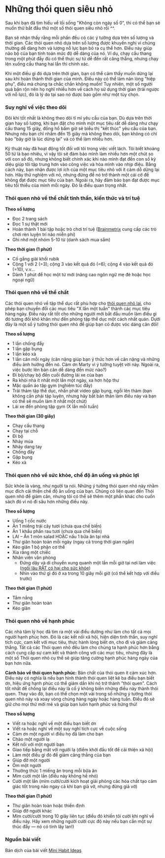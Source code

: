 # Những thói quen siêu nhỏ

Sau khi bạn đã tìm hiểu về lối sống "Không còn ngày số 0", thì có thể bạn sẽ muốn thử bắt đầu thử một số thói quen siêu nhỏ rồi ^^.

Bạn sẽ nhận thấy rằng mỗi phần đều có các ý tưởng dựa trên số lượng và thời gian. Các thói quen nhỏ dựa trên số lượng được khuyến nghị vì chúng thường dễ dàng hơn và lượng nỗ lực bạn bỏ ra cụ thể hơn. Điều này giúp não bộ của bạn tính toán mức độ dễ dàng của nó. Ví dụ, chạy cầu thang trong một phút đầy đủ có thể thực sự từ dễ đến rất căng thẳng, nhưng chạy lên xuống cầu thang hai lần thì chính xác.

Khi một điều gì đó dựa trên thời gian, bạn có thể cảm thấy muốn dừng lại sau khi hoàn thành thời gian của mình. Điều này có thể làm nản lòng "hiệp phụ", điều mà chúng ta chắc chắn không muốn! Tuy nhiên, một số người quá bận rộn nên họ nghĩ nhiều hơn về cách họ sử dụng thời gian (trái ngược với nỗ lực), đó là lý do tại sao nó được bao gồm như một tùy chọn.

### Suy nghĩ về việc theo dõi

Đôi khi tốt nhất là không theo dõi tỉ mỉ yêu cầu của bạn. Dù dựa trên thời gian hay số lượng, khi bạn đặt cho mình một mục tiêu rất dễ dàng như chạy cầu thang 15 giây, đồng hồ bấm giờ sẽ biểu thị "kết thúc" yêu cầu của bạn. Nhưng nếu bạn chỉ nhắm đến 15 giây mà không theo dõi, bạn không có chỉ báo "bây giờ là lúc dừng lại" và có thể làm nhiều hơn.

Kỹ thuật này đã hoạt động tốt đối với tôi trong việc viết lách. Tôi biết khoảng 50 từ là bao nhiêu, vì vậy tôi sẽ đảm bảo mình làm nhiều hơn một chút so với con số đó, nhưng không biết chính xác khi nào mình đạt đến con số kỳ diệu giúp tôi tập trung hơn vào công việc và hòa mình vào nhịp điệu. Bằng cách này, bạn nhận được lợi ích của một mục tiêu nhỏ với ít cám dỗ dừng lại hơn. Hãy thử nghiệm với nó, nhưng đừng để nó trở thành một cái cớ để không đạt được mục tiêu của bạn. Ngoài ra, hãy đảm bảo bạn đạt được mục tiêu tối thiểu của mình mỗi ngày. Đó là điều quan trọng nhất.

### **Thói quen nhỏ về thể chất tinh thần, kiến thức và trí tuệ**

**Theo số lượng**

* Đọc 2 trang sách
* Đọc 1 sự thật mới
* Hoàn thành 1 bài tập hoặc trò chơi trí tuệ ([Brainmetrix](http://www.brainmetrix.com/) cung cấp các trò chơi rèn luyện trí não miễn phí)
* Ghi nhớ một nhóm 5-10 từ (danh sách mua sắm)

**Theo thời gian (1 phút)**

* Cố gắng giải khối rubik
* Cộng 1 với 2 (=3); cộng 3 vào kết quả đó (=6); cộng 4 vào kết quả đó (=10), v.v...
* Dành 1 phút để học một từ mới (nâng cao ngôn ngữ mẹ đẻ hoặc học ngoại ngữ)

### **Thói quen nhỏ về thể chất**

Các thói quen nhỏ về tập thể dục rất phù hợp cho [thói quen nhỏ lai](https://minihabits.com/hybrid-mini-habits/), cho phép bạn chuyển đổi các mục tiêu "X lần một tuần" thành các mục tiêu hàng ngày. Điều này rất tốt cho những người mới bắt đầu muốn làm điều gì đó tương đối khó khăn như đến phòng tập thể dục một cách nhất quán. Dưới đây là một số ý tưởng thói quen nhỏ để giúp bạn có được vóc dáng cân đối!

**Theo số lượng**

* 1 lần chống đẩy
* 1 lần gập bụng
* 1 lần kéo xà
* 1 lần cân mỗi ngày (cân nặng giúp bạn ý thức hơn về cân nặng và những điều ảnh hưởng đến nó. Cảm ơn Marty vì ý tưởng tuyệt vời này. Ngoài ra, việc bước lên bàn cân dễ dàng đến mức nào?)
* Đi bộ/chạy bộ đến cuối đường lái xe của bạn
* Ra khỏi nhà ít nhất một lần một ngày, xa hơn hộp thư
* Mặc quần áo tập gym (nghiêm túc đấy)
* Trải thảm tập thể dục, nhấn phát video gập bụng, ngồi lên thảm (bạn không cần phải tập luyện, nhưng hãy bắt bản thân làm điều này và bạn có thể sẽ muốn làm ít nhất một chút)
* Lái xe đến phòng tập gym (X lần mỗi tuần)

**Theo thời gian (30 giây)**

* Chạy cầu thang
* Chạy tại chỗ
* Đi bộ
* Nhảy múa
* Nhảy dang tay
* Chống đẩy
* Gập bụng
* Kéo xà

### **Thói quen nhỏ về sức khỏe, chế độ ăn uống và phúc lợi**

Sức khỏe là vàng, như người ta nói. Những ý tưởng thói quen nhỏ này nhằm mục đích cải thiện chế độ ăn uống của bạn. Chúng có liên quan đến Thói quen nhỏ để giảm cân, nhưng tôi có thể sẽ thêm một phần khác cho cuốn sách đó vì nó đi sâu hơn những điều này.

**Theo số lượng**

* Uống 1 cốc nước
* Ăn 1 miếng trái cây tươi (chưa qua chế biến)
* Ăn 1 khẩu phần rau tươi (chưa qua chế biến)
* LAI – Ăn 1 món salad HOẶC nấu 1 bữa ăn tại nhà
* Thư giãn hoàn toàn mỗi ngày (ngay cả trong thời gian ngắn)
* Kéo giãn 1 bộ phận cơ thể
* Xỉa răng một chiếc
* Nhân viên văn phòng
    * Đứng dậy và di chuyển xung quanh một lần mỗi giờ tại nơi làm việc ([ngồi lâu RẤT có hại cho sức khỏe](https://minihabits.com/prolonged-sitting-is-lethal-this-10-second-trick-could-save-your-life/))
    * Nhìn vào thứ gì đó ở xa trong 10 giây mỗi giờ (có thể kết hợp với điều trước)

**Theo thời gian (1 phút)**

* Tắm nắng
* Thư giãn hoàn toàn
* Kéo giãn

### **Thói quen nhỏ về hạnh phúc**

Các nhà tâm lý học đã tìm ra một vài điều dường như làm cho tất cả mọi người hạnh phúc hơn. Đó là các kết nối xã hội, hiện diện tinh thần, suy nghĩ tích cực, cam kết với mục tiêu, thực hành lòng biết ơn, cho đi và giảm căng thẳng. Tất cả các Thói quen nhỏ đều làm cho chúng ta hạnh phúc hơn bằng cách cung cấp sự cam kết và thành công với các mục tiêu, nhưng đây là một số Thói quen nhỏ cụ thể sẽ giúp tăng cường hạnh phúc hàng ngày của bạn hơn nữa.

**Cảnh báo về thói quen hạnh phúc:** Bản chất của thói quen ít cảm xúc hơn. Điều này có nghĩa là nếu bạn hình thành thói quen liệt kê ba điều bạn biết ơn, hiệu ứng hạnh phúc có thể giảm dần khi nó trở thành "thói quen". Cách tốt nhất để chống lại điều này là cố ý không biến những điều này thành thói quen. Thay vào đó, bạn có thể chọn một vài trong số những ý tưởng thói quen nhỏ này và xoay vòng chúng hàng ngày hoặc hàng tuần. Điều đó sẽ giữ cho mọi thứ mới mẻ và giúp bạn luôn hạnh phúc và hứng thú!

**Theo số lượng**

* Viết ra hoặc nghĩ về một điều bạn biết ơn
* Viết ra hoặc nghĩ về một suy nghĩ tích cực về cuộc sống
* Cảm ơn một người vì điều họ đã làm cho bạn
* Chào một người lạ
* Kết nối với một người bạn
* Giao tiếp bằng mắt với người lạ (điểm khởi đầu tốt để cải thiện xã hội)
* Làm một điều gì đó để giảm căng thẳng của bạn
* Giúp đỡ một người
* Ôm một người
* Thưởng thức 1 miếng ăn trong mỗi bữa ăn
* Mỉm cười một lần (điều này không hề nhỏ)
* Cười một lần (mỉm cười/cười kích hoạt giải phóng các hóa chất tạo cảm giác tốt trong não ngay cả khi bạn giả vờ, nhưng đừng giả vờ)

**Theo thời gian (1 phút)**

* Thư giãn hoàn toàn hoặc thiền định
* Giúp đỡ người khác
* Mỉm cười/cười trong 10 giây liên tục (điều đó khiến tôi cười khi nghĩ về điều này. Hãy xem những người cười cực độ này nếu bạn cần một sự thúc đẩy — nó có tính lây lan!)

### Nguồn bài viết
Bản dịch của bài viết [Mini Habit Ideas](https://minihabits.com/mini-habit-ideas/)